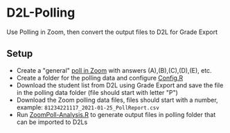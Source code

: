 # D2L-Polling

Use Polling in Zoom, then convert the output files to D2L for Grade Export

## Setup

- Create a "general" [poll in Zoom](https://support.zoom.us/hc/en-us/articles/213756303-Polling-for-meetings) with answers (A),(B),(C),(D),(E), etc.
- Create a folder for the polling data and configure [Config.R](Config.R)
- Download the student list from D2L using Grade Export and save the file in the polling data folder (file should start with letter "P")
- Download the Zoom polling data files, files should start with a number, example: `81234221117_2021-01-25_PollReport.csv`
- Run [ZoomPoll-Analysis.R](ZoomPoll-Analysis.R) to generate output files in polling folder that can be imported to D2Ls
